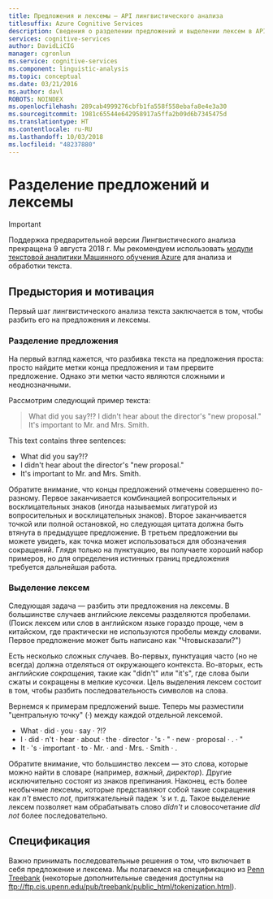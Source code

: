 ```yaml
---
title: Предложения и лексемы — API лингвистического анализа
titlesuffix: Azure Cognitive Services
description: Сведения о разделении предложений и выделении лексем в API лингвистического анализа.
services: cognitive-services
author: DavidLiCIG
manager: cgronlun
ms.service: cognitive-services
ms.component: linguistic-analysis
ms.topic: conceptual
ms.date: 03/21/2016
ms.author: davl
ROBOTS: NOINDEX
ms.openlocfilehash: 289cab4999276cbfb1fa558f558ebafa8e4e3a30
ms.sourcegitcommit: 1981c65544e642958917a5ffa2b09d6b7345475d
ms.translationtype: HT
ms.contentlocale: ru-RU
ms.lasthandoff: 10/03/2018
ms.locfileid: "48237880"
---
```

# <a name="sentence-separation-and-tokenization"></a>Разделение предложений и лексемы

> [!IMPORTANT]
> Поддержка предварительной версии Лингвистического анализа прекращена 9 августа 2018 г. Мы рекомендуем использовать [модули текстовой аналитики Машинного обучения Azure](https://docs.microsoft.com/azure/machine-learning/studio-module-reference/text-analytics) для анализа и обработки текста.

## <a name="background-and-motivation"></a>Предыстория и мотивация

Первый шаг лингвистического анализа текста заключается в том, чтобы разбить его на предложения и лексемы.

### <a name="sentence-separation"></a>Разделение предложения

На первый взгляд кажется, что разбивка текста на предложения проста: просто найдите метки конца предложения и там прервите предложение.
Однако эти метки часто являются сложными и неоднозначными.

Рассмотрим следующий пример текста:

> What did you say?!? I didn't hear about the director's "new proposal." It's important to Mr. and Mrs. Smith.

This text contains three sentences:

- What did you say?!?
- I didn't hear about the director's "new proposal."
- It's important to Mr. and Mrs. Smith.

Обратите внимание, что концы предложений отмечены совершенно по-разному.
Первое заканчивается комбинацией вопросительных и восклицательных знаков (иногда называемых лигатурой из вопросительных и восклицательных знаков).
Второе заканчивается точкой или полной остановкой, но следующая цитата должна быть втянута в предыдущее предложение.
В третьем предложении вы можете увидеть, как точка может использоваться для обозначения сокращений.
Глядя только на пунктуацию, вы получаете хороший набор примеров, но для определения истинных границ предложения требуется дальнейшая работа.

### <a name="tokenization"></a>Выделение лексем

Следующая задача — разбить эти предложения на лексемы.
В большинстве случаев английские лексемы разделяются пробелами.
(Поиск лексем или слов в английском языке гораздо проще, чем в китайском, где практически не используются пробелы между словами.
Первое предложение может быть написано как "Чтовысказали?")

Есть несколько сложных случаев.
Во-первых, пунктуация часто (но не всегда) должна отделяться от окружающего контекста.
Во-вторых, есть английские *сокращения*, такие как "didn't" или "it's", где слова были сжаты и сокращены в мелкие кусочки.
Цель выделения лексем состоит в том, чтобы разбить последовательность символов на слова.

Вернемся к примерам предложений выше.
Теперь мы разместили "центральную точку" (&middot;) между каждой отдельной лексемой.

- What &middot; did &middot; you &middot; say &middot; ?!?
- I &middot; did &middot; n't &middot; hear &middot; about &middot; the &middot; director &middot; 's &middot; " &middot; new &middot; proposal &middot; . &middot; "
- It &middot; 's &middot; important &middot; to &middot; Mr. &middot; and &middot; Mrs. &middot; Smith &middot; .

Обратите внимание, что большинство лексем — это слова, которые можно найти в словаре (например, *важный*, *директор*).
Другие исключительно состоят из знаков препинания.
Наконец, есть более необычные лексемы, которые представляют собой такие сокращения как *n't* вместо *not*, притяжательный падеж *'s* и т. д.
Такое выделение лексем позволяет нам обрабатывать слово *didn't* и словосочетание *did not* более последовательно.

## <a name="specification"></a>Спецификация

Важно принимать последовательные решения о том, что включает в себя предложение и лексема.
Мы полагаемся на спецификацию из [Penn Treebank](https://catalog.ldc.upenn.edu/ldc99t42) (некоторые дополнительные сведения доступны на ftp://ftp.cis.upenn.edu/pub/treebank/public_html/tokenization.html).
